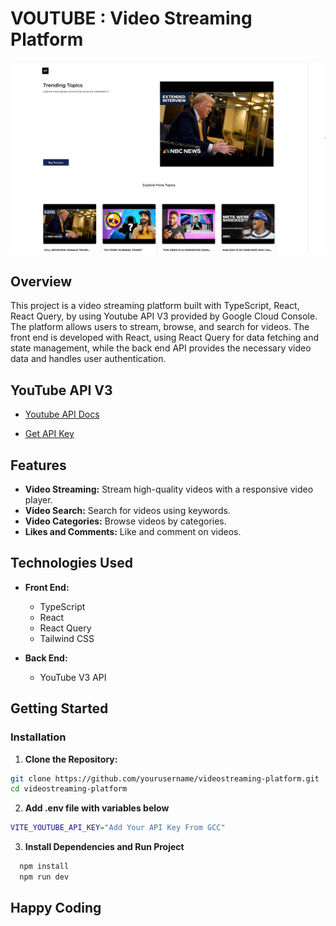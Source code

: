 # VOUTUBE : Video Streaming Platform

![Snapshot](/project-snapshot.png)

## Overview

This project is a video streaming platform built with TypeScript, React, React Query, by using Youtube API V3 provided by Google Cloud Console. The platform allows users to stream, browse, and search for videos. The front end is developed with React, using React Query for data fetching and state management, while the back end API provides the necessary video data and handles user authentication.

## YouTube API V3

- [Youtube API Docs](https://developers.google.com/youtube/v3)

- [Get API Key](https://developers.google.com/youtube/registering_an_application)

## Features

- **Video Streaming:** Stream high-quality videos with a responsive video player.
- **Video Search:** Search for videos using keywords.
- **Video Categories:** Browse videos by categories.
- **Likes and Comments:** Like and comment on videos.

## Technologies Used

- **Front End:**

  - TypeScript
  - React
  - React Query
  - Tailwind CSS

- **Back End:**
  - YouTube V3 API

## Getting Started

### Installation

1. **Clone the Repository:**

```bash
git clone https://github.com/yourusername/videostreaming-platform.git
cd videostreaming-platform
```

2. **Add .env file with variables below**

```bash
VITE_YOUTUBE_API_KEY="Add Your API Key From GCC"
```

3. **Install Dependencies and Run Project**

```bash
  npm install
  npm run dev
```

## Happy Coding
